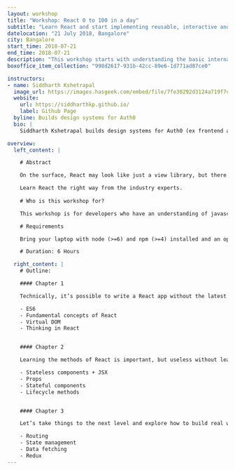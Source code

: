 ```yaml
---
layout: workshop
title: "Workshop: React 0 to 100 in a day"
subtitle: "Learn React and start implementing reusable, interactive and stateful UI components"
datelocation: "21 July 2018, Bangalore"
city: Bangalore
start_time: 2018-07-21
end_time: 2018-07-21
description: "This workshop starts with understanding the basic internals of React before exploring how to \"think in React\", best practices and solutions to real problems that you will experience while building an application."
boxoffice_item_collection: "998d2617-931b-42cc-89e6-1d771ad87ce0"

instructors:
- name: Siddharth Kshetrapal
  image_url: https://images.hasgeek.com/embed/file/7fe30292d3124a719f7cf163c1fff962
  website:
    url: https://siddharthkp.github.io/
    label: Github Page
  byline: Builds design systems for Auth0
  bio: |
    Siddharth Kshetrapal builds design systems for Auth0 (ex frontend architect at Practo). He is a regular speaker at javascript conferences (JSChannel, Reactfoo, CodeEurope, ReactFest London). He also co-organises React Bangalore.

overview:
  left_content: |

    # Abstract

    On the surface, React may look like just a view library, but there is big ecosystem that revolves around it. This workshop starts with understanding the basic internals of React before exploring how to “think in React”, best practices and solutions to real problems that you will experience while building an application.

    Learn React the right way from the industry experts.
    
    # Who is this workshop for?

    This workshop is for developers who have an understanding of javascript, looking to get started with React or moving from a different framework like angular, ember, etc.

    # Requirements

    Bring your laptop with node (>=6) and npm (>=4) installed and an open mind :)

    # Duration: 6 Hours

  right_content: |
    # Outline:

    #### Chapter 1

    Technically, it’s possible to write a React app without the latest version of JavaScript, but it won’t be easy. We’ll learn the good parts that make it easier to write maintainable code with React. Let’s also find the reason behind React’s popularity, what makes it so good?

    - ES6
    - Fundamental concepts of React
    - Virtual DOM
    - Thinking in React


    #### Chapter 2

    Learning the methods of React is important, but useless without learning how to “think in React”. Let’s understand the patterns that make your components extremely reusable and your application more declarative.

    - Stateless components + JSX
    - Props
    - Stateful components
    - Lifecycle methods


    #### Chapter 3

    Let’s take things to the next level and explore how to build real world applications that handle state and deal with data. If you have heard of state management libraries like redux or mobx, you’ll learn how and more importantly when to use them to get the maximum benefit.

    - Routing
    - State management
    - Data fetching
    - Redux
---
```

